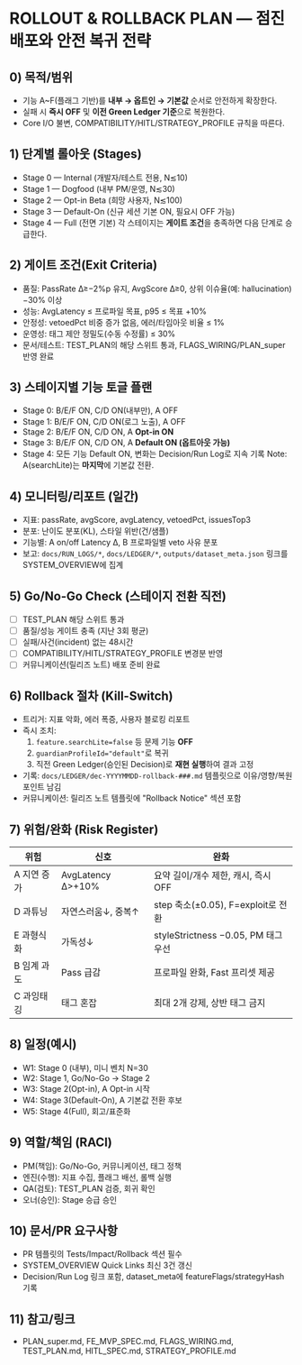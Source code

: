 # ROLLOUT & ROLLBACK PLAN — 점진 배포와 안전 복귀 전략

## 0) 목적/범위

- 기능 A~F(플래그 기반)를 **내부 → 옵트인 → 기본값** 순서로 안전하게 확장한다.
- 실패 시 **즉시 OFF** 및 **이전 Green Ledger 기준**으로 복원한다.
- Core I/O 불변, COMPATIBILITY/HITL/STRATEGY_PROFILE 규칙을 따른다.

## 1) 단계별 롤아웃 (Stages)

- Stage 0 — Internal (개발자/테스트 전용, N≲10)
- Stage 1 — Dogfood (내부 PM/운영, N≲30)
- Stage 2 — Opt-in Beta (희망 사용자, N≲100)
- Stage 3 — Default-On (신규 세션 기본 ON, 필요시 OFF 가능)
- Stage 4 — Full (전면 기본)
  각 스테이지는 **게이트 조건**을 충족하면 다음 단계로 승급한다.

## 2) 게이트 조건(Exit Criteria)

- 품질: PassRate Δ≥−2%p 유지, AvgScore Δ≥0, 상위 이슈율(예: hallucination) −30% 이상
- 성능: AvgLatency ≤ 프로파일 목표, p95 ≤ 목표 +10%
- 안정성: vetoedPct 비중 증가 없음, 에러/타임아웃 비율 ≤ 1%
- 운영성: 태그 제안 정밀도(수동 수정률) ≤ 30%
- 문서/테스트: TEST_PLAN의 해당 스위트 통과, FLAGS_WIRING/PLAN_super 반영 완료

## 3) 스테이지별 기능 토글 플랜

- Stage 0: B/E/F ON, C/D ON(내부만), A OFF
- Stage 1: B/E/F ON, C/D ON(로그 노출), A OFF
- Stage 2: B/E/F ON, C/D ON, A **Opt-in ON**
- Stage 3: B/E/F ON, C/D ON, A **Default ON (옵트아웃 가능)**
- Stage 4: 모든 기능 Default ON, 변화는 Decision/Run Log로 지속 기록
  Note: A(searchLite)는 **마지막**에 기본값 전환.

## 4) 모니터링/리포트 (일간)

- 지표: passRate, avgScore, avgLatency, vetoedPct, issuesTop3
- 분포: 난이도 분포(KL), 스타일 위반(건/샘플)
- 기능별: A on/off Latency Δ, B 프로파일별 veto 사유 분포
- 보고: `docs/RUN_LOGS/*`, `docs/LEDGER/*`, `outputs/dataset_meta.json` 링크를 SYSTEM_OVERVIEW에 집계

## 5) Go/No-Go Check (스테이지 전환 직전)

- [ ] TEST_PLAN 해당 스위트 통과
- [ ] 품질/성능 게이트 충족 (지난 3회 평균)
- [ ] 실패/사건(incident) 없는 48시간
- [ ] COMPATIBILITY/HITL/STRATEGY_PROFILE 변경분 반영
- [ ] 커뮤니케이션(릴리즈 노트) 배포 준비 완료

## 6) Rollback 절차 (Kill-Switch)

- 트리거: 지표 악화, 에러 폭증, 사용자 블로킹 리포트
- 즉시 조치:
  1. `feature.searchLite=false` 등 문제 기능 **OFF**
  2. `guardianProfileId="default"`로 복귀
  3. 직전 Green Ledger(승인된 Decision)로 **재현 실행**하여 결과 고정
- 기록: `docs/LEDGER/dec-YYYYMMDD-rollback-###.md` 템플릿으로 이유/영향/복원 포인트 남김
- 커뮤니케이션: 릴리즈 노트 템플릿에 "Rollback Notice" 섹션 포함

## 7) 위험/완화 (Risk Register)

| 위험        | 신호               | 완화                                |
| ----------- | ------------------ | ----------------------------------- |
| A 지연 증가 | AvgLatency Δ>+10%  | 요약 길이/개수 제한, 캐시, 즉시 OFF |
| D 과튜닝    | 자연스러움↓, 중복↑ | step 축소(±0.05), F=exploit로 전환  |
| E 과형식화  | 가독성↓            | styleStrictness −0.05, PM 태그 우선 |
| B 임계 과도 | Pass 급감          | 프로파일 완화, Fast 프리셋 제공     |
| C 과잉태깅  | 태그 혼잡          | 최대 2개 강제, 상반 태그 금지       |

## 8) 일정(예시)

- W1: Stage 0 (내부), 미니 벤치 N=30
- W2: Stage 1, Go/No-Go → Stage 2
- W3: Stage 2(Opt-in), A Opt-in 시작
- W4: Stage 3(Default-On), A 기본값 전환 후보
- W5: Stage 4(Full), 회고/표준화

## 9) 역할/책임 (RACI)

- PM(책임): Go/No-Go, 커뮤니케이션, 태그 정책
- 엔진(수행): 지표 수집, 플래그 배선, 롤백 실행
- QA(검토): TEST_PLAN 검증, 회귀 확인
- 오너(승인): Stage 승급 승인

## 10) 문서/PR 요구사항

- PR 템플릿의 Tests/Impact/Rollback 섹션 필수
- SYSTEM_OVERVIEW Quick Links 최신 3건 갱신
- Decision/Run Log 링크 포함, dataset_meta에 featureFlags/strategyHash 기록

## 11) 참고/링크

- PLAN_super.md, FE_MVP_SPEC.md, FLAGS_WIRING.md, TEST_PLAN.md, HITL_SPEC.md, STRATEGY_PROFILE.md
